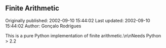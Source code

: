 ## Finite Arithmetic

Originally published: 2002-09-10 15:44:02
Last updated: 2002-09-10 15:44:02
Author: Gonçalo Rodrigues

This is a pure Python implementation of finite arithmetic.\n\nNeeds Python > 2.2